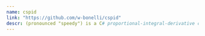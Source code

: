 ```yaml
---
name: cspid
link: "https://github.com/w-bonelli/cspid"
descr: (pronounced "speedy") is a C# proportional-integral-derivative controller targeting .NET Standard 2.0
---
```

